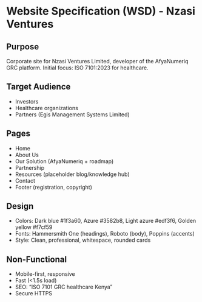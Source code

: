 # Website Specification (WSD) - Nzasi Ventures

## Purpose
Corporate site for Nzasi Ventures Limited, developer of the AfyaNumeriq GRC platform.
Initial focus: ISO 7101:2023 for healthcare.

## Target Audience
- Investors
- Healthcare organizations
- Partners (Egis Management Systems Limited)

## Pages
- Home
- About Us
- Our Solution (AfyaNumeriq + roadmap)
- Partnership
- Resources (placeholder blog/knowledge hub)
- Contact
- Footer (registration, copyright)

## Design
- Colors: Dark blue #1f3a60, Azure #3582b8, Light azure #edf3f6, Golden yellow #f7cf59
- Fonts: Hammersmith One (headings), Roboto (body), Poppins (accents)
- Style: Clean, professional, whitespace, rounded cards

## Non-Functional
- Mobile-first, responsive
- Fast (<1.5s load)
- SEO: “ISO 7101 GRC healthcare Kenya”
- Secure HTTPS
